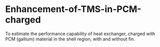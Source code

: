 # Enhancement-of-TMS-in-PCM-charged
To estimate the performance capability of heat exchanger, charged with PCM (gallium) material in the shell region, with and without fin.
